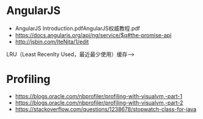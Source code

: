 # AngularJS
- AngularJS Introduction.pdfAngularJS权威教程.pdf
- https://docs.angularjs.org/api/ng/service/$q#the-promise-api
- http://jsbin.com/IteNita/1/edit
<!--跨域资源共享（Cross-Origin Resource Sharing，CORS）和同源规则（Same Origin Policy）LRU（Least Recenlty Used，最近最少使用）缓存-->LRU（Least Recenlty Used，最近最少使用）缓存-->

# Profiling
- https://blogs.oracle.com/nbprofiler/profiling-with-visualvm,-part-1 
- https://blogs.oracle.com/nbprofiler/profiling-with-visualvm,-part-2 
- https://stackoverflow.com/questions/1238678/stopwatch-class-for-java 
